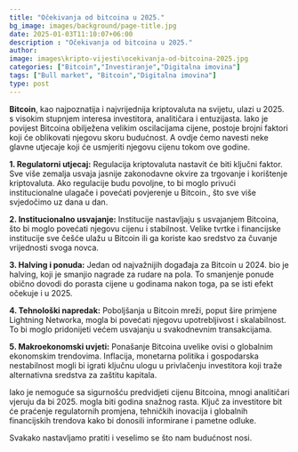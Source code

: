 ```yaml
---
title: "Očekivanja od bitcoina u 2025."
bg_image: images/background/page-title.jpg
date: 2025-01-03T11:10:07+06:00
description : "Očekivanja od bitcoina u 2025."
author: 
image: images\kripto-vijesti\ocekivanja-od-bitcoina-2025.jpg
categories: ["Bitcoin","Investiranje","Digitalna imovina"]
tags: ["Bull market", "Bitcoin","Digitalna imovina"]
type: post
---
```


**Bitcoin**, kao najpoznatija i najvrijednija kriptovaluta na svijetu, ulazi u 2025. s visokim stupnjem interesa investitora, analitičara i entuzijasta. Iako je povijest Bitcoina obilježena velikim oscilacijama cijene, postoje brojni faktori koji će oblikovati njegovu skoru budućnost.
A ovdje ćemo navesti neke glavne utjecaje koji će usmjeriti njegovu cijenu tokom ove godine.

**1. Regulatorni utjecaj:**
Regulacija kriptovaluta nastavit će biti ključni faktor. Sve više zemalja usvaja jasnije zakonodavne okvire za trgovanje i korištenje kriptovaluta. Ako regulacije budu povoljne, to bi moglo privući institucionalne ulagače i povećati povjerenje u Bitcoin., što sve više svjedočimo uz dana u dan.

**2. Institucionalno usvajanje:**
Institucije nastavljaju s usvajanjem Bitcoina, što bi moglo povećati njegovu cijenu i stabilnost. Velike tvrtke i financijske institucije sve češće ulažu u Bitcoin ili ga koriste kao sredstvo za čuvanje vrijednosti svoga novca.

**3. Halving i ponuda:**
Jedan od najvažnijih događaja za Bitcoin u 2024. bio je halving, koji je smanjio nagrade za rudare na pola. To smanjenje ponude obično dovodi do porasta cijene u godinama nakon toga, pa se isti efekt očekuje i u 2025.

**4. Tehnološki napredak:**
Poboljšanja u Bitcoin mreži, poput šire primjene Lightning Networka, mogla bi povećati njegovu upotrebljivost i skalabilnost. To bi moglo pridonijeti većem usvajanju u svakodnevnim transakcijama.

**5. Makroekonomski uvjeti:**
Ponašanje Bitcoina uvelike ovisi o globalnim ekonomskim trendovima. Inflacija, monetarna politika i gospodarska nestabilnost mogli bi igrati ključnu ulogu u privlačenju investitora koji traže alternativna sredstva za zaštitu kapitala.

Iako je nemoguće sa sigurnošću predvidjeti cijenu Bitcoina, mnogi analitičari vjeruju da bi 2025. mogla biti godina snažnog rasta. Ključ za investitore bit će praćenje regulatornih promjena, tehničkih inovacija i globalnih financijskih trendova kako bi donosili informirane i pametne odluke.

Svakako nastavljamo pratiti i veselimo se što nam budućnost nosi.




